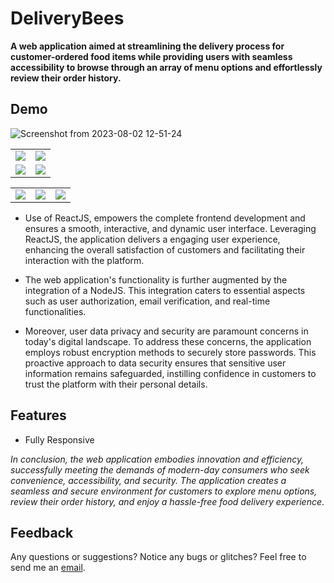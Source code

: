 # DeliveryBees
 
**A web application aimed at streamlining the delivery process for customer-ordered food items while providing users with seamless accessibility to browse through an array of menu options and effortlessly review their order history.**

## Demo
![Screenshot from 2023-08-02 12-51-24](https://github.com/AmbreshKumarSaini/DeliveryBees/assets/92514207/301dc704-13c0-4057-9737-4b86c1faeb1b)
<table>
 <tbody>
  <tr>
   <td>
    <img src="https://github.com/AmbreshKumarSaini/DeliveryBees/assets/92514207/6fdf5f17-6da2-4015-ad20-b0341ef35a01" />
   </td>
   <td>
    <img src="https://github.com/AmbreshKumarSaini/DeliveryBees/assets/92514207/c3623db9-654e-4b91-ac47-d4cc301aa199" />
   </td>
  </tr>
  
   <tr>
   <td>
    <img src="https://github.com/AmbreshKumarSaini/DeliveryBees/assets/92514207/d221e2f8-bfa7-4391-8796-0e400b085ba1" />
   </td>
   <td>
    <img src="https://github.com/AmbreshKumarSaini/DeliveryBees/assets/92514207/416b1b1b-e173-4182-8899-67b6cf256d99" />
   </td>
  </tr>
 </tbody>
</table>

<table>
 <tbody>
  <tr>
   <td>
    <img src="https://github.com/AmbreshKumarSaini/DeliveryBees/assets/92514207/5f385f64-20e7-46d6-b4a0-95bbcd05a442" />
   </td>
   
   <td>
    <img src="https://github.com/AmbreshKumarSaini/DeliveryBees/assets/92514207/9b31361e-6651-4b62-a935-d005528f8568" />
   </td>
   <td>
    <img src="https://github.com/AmbreshKumarSaini/DeliveryBees/assets/92514207/ca3498dd-1232-4711-b408-0ac5259e09bd"/>
   </td>
  </tr>
 </tbody>
</table>


- Use of ReactJS, empowers the complete frontend development and ensures a smooth, interactive, and dynamic user interface. Leveraging ReactJS, the application delivers a engaging user experience, enhancing the overall satisfaction of customers and facilitating their interaction with the platform.

- The web application's functionality is further augmented by the integration of a NodeJS. This integration caters to essential aspects such as user authorization, email verification, and real-time functionalities. 

- Moreover, user data privacy and security are paramount concerns in today's digital landscape. To address these concerns, the application employs robust encryption methods to securely store passwords. This proactive approach to data security ensures that sensitive user information remains safeguarded, instilling confidence in customers to trust the platform with their personal details.

 ## Features
 - Fully Responsive

_In conclusion, the web application embodies innovation and efficiency, successfully meeting the demands of modern-day consumers who seek convenience, accessibility, and security. The application creates a seamless and secure environment for customers to explore menu options, review their order history, and enjoy a hassle-free food delivery experience_.

## Feedback
Any questions or suggestions? Notice any bugs or glitches? Feel free to send me an <a href="mailto:sainikumar368@gmail.com">email</a>.

